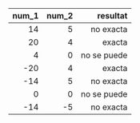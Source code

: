 | num_1|num_2|resultat|
|-----:|-------------:|------:|
|14|5|no exacta|
|20|4|exacta|
|4|0|no se puede|
|-20|4|exacta|
|-14|5|no exacta|
|0|0|no se puede|
|-14|-5|no exacta|
